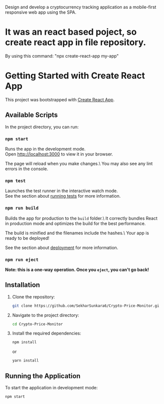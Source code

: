 Design and develop a cryptocurrency tracking application as a mobile-first responsive web app using the SPA.

# It was an react based poject, so create react app in file repository.
   By using this command: "npx create-react-app my-app"

# Getting Started with Create React App

This project was bootstrapped with [Create React App](https://github.com/facebook/create-react-app).

## Available Scripts

In the project directory, you can run:

### `npm start`

Runs the app in the development mode.\
Open [http://localhost:3000](http://localhost:3000) to view it in your browser.

The page will reload when you make changes.\  You may also see any lint errors in the console.

### `npm test`

Launches the test runner in the interactive watch mode.\
See the section about [running tests](https://facebook.github.io/create-react-app/docs/running-tests) for more information.

### `npm run build`

Builds the app for production to the `build` folder.\  It correctly bundles React in production mode and optimizes the build for the best performance.

The build is minified and the filenames include the hashes.\  Your app is ready to be deployed!

See the section about [deployment](https://facebook.github.io/create-react-app/docs/deployment) for more information.

### `npm run eject`

**Note: this is a one-way operation. Once you `eject`, you can't go back!**

## Installation

1. Clone the repository:
    ```bash
    git clone https://github.com/SekharSunkara6/Crypto-Price-Monitor.git
    ```

2. Navigate to the project directory:
    ```bash
    cd Crypto-Price-Monitor
    ```

3. Install the required dependencies:
    ```bash
    npm install
    ```
    or
    ```bash
    yarn install
    ```

## Running the Application

To start the application in development mode:
```bash
npm start

